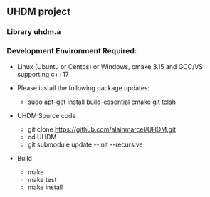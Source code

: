 
## UHDM project

### Library uhdm.a


### Development Environment Required:

* Linux (Ubuntu or Centos) or Windows, cmake 3.15 and GCC/VS supporting c++17

* Please install the following package updates:

   * sudo apt-get install build-essential cmake git tclsh

* UHDM Source code
  * git clone https://github.com/alainmarcel/UHDM.git
  * cd UHDM
  * git submodule update --init --recursive
* Build
  * make
  * make test
  * make install
